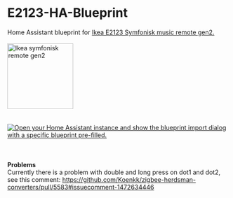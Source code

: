 # E2123-HA-Blueprint
Home Assistant blueprint for <a href="https://www.ikea.com/se/sv/manuals/symfonisk-ljudkontroll-gen-2__AA-2356375-2-2.pdf">Ikea E2123 Symfonisk music remote gen2.</a>
<br>
<br>
<img src="https://www.ikea.com/se/sv/images/products/symfonisk-ljudkontroll-gen-2__1112597_pe871228_s5.jpg?f=s" alt="Ikea symfonisk remote gen2" width="150" height="150">
<br>
<br>
<br>
<a href="https://my.home-assistant.io/redirect/blueprint_import/?blueprint_url=https%3A%2F%2Fgithub.com%2Fantonholmstedt%2FE2123-HA-Blueprint%2Fblob%2Fmain%2FE2123.yaml" target="_blank"><img src="https://my.home-assistant.io/badges/blueprint_import.svg" alt="Open your Home Assistant instance and show the blueprint import dialog with a specific blueprint pre-filled." /></a>
<br>
<br>
<br>
<br>
<b>Problems</b>
<br>
Currently there is a problem with double and long press on dot1 and dot2, see this comment: https://github.com/Koenkk/zigbee-herdsman-converters/pull/5583#issuecomment-1472634446
